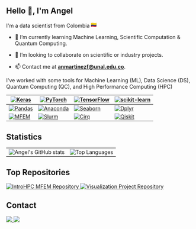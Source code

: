 <!--
**AFMartinezF/AFMartinezF** is a ✨ _special_ ✨ repository because its `README.md` (this file) appears on your GitHub profile.
-->

## Hello 👋, I'm Angel 

<p>
I'm a data scientist from Colombia <img src="assets/COL.png" alt="Colombian flag" width="15" height="15"/>
</p>

- 🌱 I’m currently learning Machine Learning, Scientific Computation & Quantum Computing.

- 🚀 I’m looking to collaborate on scientific or industry projects.
  
- 📫 Contact me at **anmartinezf@unal.edu.co**.

I've worked with some tools for Machine Learning (ML), Data Science (DS), Quantum Computing (QC), and High Performance Computing (HPC)

|[![Keras](https://img.shields.io/badge/Keras-ML-D00000?logo=keras)](https://keras.io) |[![PyTorch](https://img.shields.io/badge/PyTorch-ML-EE4C2C?logo=pytorch)](https://pytorch.org) | [![TensorFlow](https://img.shields.io/badge/TensorFlow-ML-FF6F00?logo=tensorflow)](https://www.tensorflow.org) | [![scikit-learn](https://img.shields.io/badge/scikit_learn-DS-F7931E?logo=scikit-learn)](https://scikit-learn.org/) |
|---|---|---|---|
| [![Pandas](https://img.shields.io/badge/pandas-DS-DEA90A?logo=pandas)](https://pandas.pydata.org/) | [![Anaconda](https://img.shields.io/badge/Anaconda-DS-44A833?logo=anaconda)](https://www.anaconda.com/) | [![Seaborn](https://img.shields.io/badge/seaborn-DS-6387A6?logo=python)](https://seaborn.pydata.org/) | [![Dplyr](https://img.shields.io/badge/dplyr-DS-276DC3?logo=r)](https://dplyr.tidyverse.org/) |
| [![MFEM](https://img.shields.io/badge/MFEM-HPC-0066CC)](https://mfem.org/) | [![Slurm](https://img.shields.io/badge/Slurm-HPC-2F4E6F)](https://slurm.schedmd.com/) | [![Cirq](https://img.shields.io/badge/Cirq-QC-3F77BF?logo=google)](https://quantumai.google/cirq) | [![Qiskit](https://img.shields.io/badge/Qiskit-QC-6929c4?logo=qiskit)](https://qiskit.org/) |

## **Statistics**
<table>
  <tr>
    <td>
      <picture>
        <!-- Dark Theme (vue-dark) -->
        <source 
          srcset="https://github-readme-stats.vercel.app/api?username=AFMartinezF&show_icons=true&include_all_commits=true&theme=vue-dark" 
          media="(prefers-color-scheme: dark)" />
        <!-- Light theme (vue) -->
        <source 
          srcset="https://github-readme-stats.vercel.app/api?username=AFMartinezF&show_icons=true&include_all_commits=true&theme=vue" 
          media="(prefers-color-scheme: light)" />   
        <!-- Default theme -->
        <img 
          src="https://github-readme-stats.vercel.app/api?username=AFMartinezF&show_icons=true&include_all_commits=true&theme=vue-dark" 
          alt="Angel's GitHub stats" />
      </picture>
    </td>
    <td>
      <picture>
        <!-- Dark Theme (vue-dark) -->
        <source 
          srcset="https://github-readme-stats.vercel.app/api/top-langs/?username=AFMartinezF&layout=compact&theme=vue-dark" 
          media="(prefers-color-scheme: dark)" />
        <!-- Light theme (vue) -->
        <source 
          srcset="https://github-readme-stats.vercel.app/api/top-langs/?username=AFMartinezF&layout=compact&theme=vue" 
          media="(prefers-color-scheme: light)" />
        <!-- Default theme -->
        <img 
          src="https://github-readme-stats.vercel.app/api/top-langs/?username=AFMartinezF&layout=compact&theme=vue-dark" 
          alt="Top Languages" />
      </picture>
    </td>
  </tr>
</table>

## Top Repositories

<p>
  <a href="https://github.com/AFMartinezF/IntroHPC_MFEM">
  <picture>
    <source 
      srcset="https://github-readme-stats.vercel.app/api/pin/?username=AFMartinezF&repo=IntroHPC_MFEM&theme=vue-dark" 
      media="(prefers-color-scheme: dark)" />
    <source 
      srcset="https://github-readme-stats.vercel.app/api/pin/?username=AFMartinezF&repo=IntroHPC_MFEM&theme=vue" 
      media="(prefers-color-scheme: light)" />
    <img 
      src="https://github-readme-stats.vercel.app/api/pin/?username=AFMartinezF&repo=IntroHPC_MFEM&theme=vue-dark" 
      alt="IntroHPC MFEM Repository" />
  </picture>
  </a>

  <a href="https://github.com/AFMartinezF/visualization_project">
  <picture>
    <source 
      srcset="https://github-readme-stats.vercel.app/api/pin/?username=AFMartinezF&repo=visualization_project&theme=vue-dark" 
      media="(prefers-color-scheme: dark)" />
    <source 
      srcset="https://github-readme-stats.vercel.app/api/pin/?username=AFMartinezF&repo=visualization_project&theme=vue" 
      media="(prefers-color-scheme: light)" />
    <img 
      src="https://github-readme-stats.vercel.app/api/pin/?username=AFMartinezF&repo=visualization_project&theme=vue-dark" 
      alt="Visualization Project Repository" />
  </picture>
  </a>  
</p>


## Contact

<p>
<a href="mailto:anmartinezf@unal.edu.co?Subject=Interest to reach you" target="_blank">
    <img src="https://img.shields.io/badge/Gmail-Send%20an%20email-D14836?logo=gmail&logoColor=white"/>
</a>
  
<a href="https://www.linkedin.com/in/afmartinezf/" target="_blank">
    <img src="https://img.shields.io/badge/LinkedIn-Profile-0077B5?logo=linkedin&logoColor=white"/>
</a>
</p>
